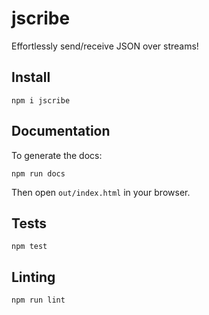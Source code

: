 # jscribe

Effortlessly send/receive JSON over streams!

## Install

`npm i jscribe`

## Documentation

To generate the docs:

`npm run docs`

Then open `out/index.html` in your browser.

## Tests

`npm test`

## Linting

`npm run lint`
